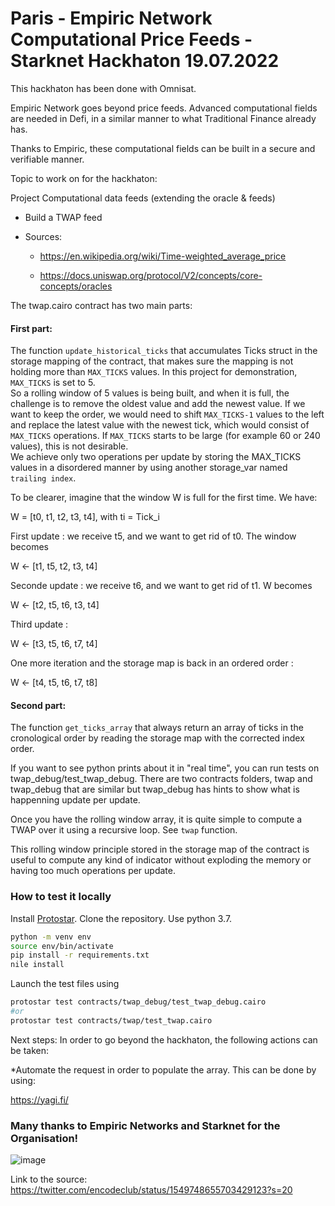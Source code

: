 # Paris - Empiric Network Computational Price Feeds - Starknet Hackhaton 19.07.2022

This hackhaton has been done with Omnisat.

Empiric Network goes beyond price feeds. Advanced computational fields are needed in Defi, in a similar manner to what Traditional Finance already has.

Thanks to Empiric, these computational fields can be built in a secure and verifiable manner.

Topic to work on for the hackhaton:

Project Computational data feeds (extending the oracle & feeds)

* Build a TWAP feed

* Sources: 

  * https://en.wikipedia.org/wiki/Time-weighted_average_price
  
  * https://docs.uniswap.org/protocol/V2/concepts/core-concepts/oracles

The twap.cairo contract has two main parts: 

 #### First part:

The function `update_historical_ticks` that accumulates Ticks struct in the storage mapping of the contract, that makes sure the mapping is not holding more than `MAX_TICKS` values. In this project for demonstration, `MAX_TICKS` is set to 5.  
So a rolling window of 5 values is being built, and when it is full, the challenge is to remove the oldest value and add the newest value. If we want to keep the order, we would need to shift `MAX_TICKS-1` values to the left and replace the latest value with the newest tick, which would consist of `MAX_TICKS` operations. If `MAX_TICKS` starts to be large (for example 60 or 240 values), this is not desirable.  
We achieve only two operations per update by storing the MAX_TICKS values in a disordered manner by using another storage_var named `trailing index`. 

To be clearer, imagine that the window W is full for the first time. We have:
     
 W = [t0, t1, t2, t3, t4], with ti = Tick_i  
 
 First update : we receive t5, and we want to get rid of t0. The window becomes  
 
 W <- [t1, t5, t2, t3, t4]  
 
 Seconde update : we receive t6, and we want to get rid of t1. W becomes  
 
 W <- [t2, t5, t6, t3, t4]  
 
 Third update :  
 
 W <- [t3, t5, t6, t7, t4]    
 
 One more iteration and the storage map is back in an ordered order :  
 
W <- [t4, t5, t6, t7, t8]  

#### Second part:

The function `get_ticks_array` that always return an array of ticks in the cronological order by reading the storage map with the corrected index order. 

If you want to see python prints about it in "real time", you can run tests on twap_debug/test_twap_debug. There are two contracts folders, twap and twap_debug that are similar but twap_debug has hints to show what is happenning update per update. 

Once you have the rolling window array, it is quite simple to compute a TWAP over it using a recursive loop. See `twap` function.
 
This rolling window principle stored in the storage map of the contract is useful to compute any kind of indicator without exploding the memory or having too much operations per update. 

### How to test it locally

Install [Protostar](https://github.com/software-mansion/protostar).  Clone the repository. Use python 3.7. 
```bash
python -m venv env
source env/bin/activate
pip install -r requirements.txt
nile install

```
Launch the test files using
```bash
protostar test contracts/twap_debug/test_twap_debug.cairo
#or 
protostar test contracts/twap/test_twap.cairo
```
Next steps: In order to go beyond the hackhaton, the following actions can be taken:

*Automate the request in order to populate the array. This can be done by using:

https://yagi.fi/

### Many thanks to Empiric Networks and Starknet for the Organisation!

![image](https://user-images.githubusercontent.com/92883939/189539032-f955f45a-7e8e-41b0-bb2d-6d0542b6a1a5.png)

Link to the source:
https://twitter.com/encodeclub/status/1549748655703429123?s=20
